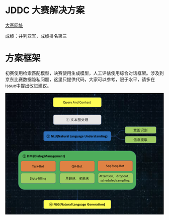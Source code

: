 # JDDC 大赛解决方案

[大赛网址](http://jddc.jd.com/)

成绩：并列亚军，成绩排名第三

# 方案框架

初赛使用检索匹配模型，决赛使用生成模型，人工评估使用综合对话框架。涉及到京东比赛数据隐私问题，这里只提供代码，大家可以参考，限于水平，请多在issue中提出改进建议。

![](chatbot.png)
